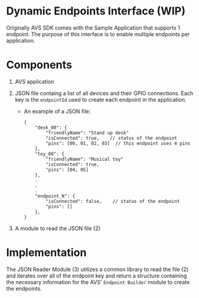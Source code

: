 # Dynamic Endpoints Interface (WIP)
Originally AVS SDK comes with the Sample Application that supports 1 endpoint. The purpose of this interface is to enable multiple endpoints per application.

# Components
1. AVS application
2. JSON file containg a list of all devices and their GPIO connections. Each key is the `endpointId` used to create each endpoint in the application.
    - An example of a JSON file:
    
        ```
        {
            "desk_00": {
                "friendlyName": "Stand up desk"
                "isConnected": true,    // status of the endpoint
                "pins": [00, 01, 02, 03]  // this endpoint uses 4 pins  
            },
            "toy_00": {
                "friendlyName": "Musical toy"
                "isConnected": true,  
                "pins": [04, 05]  
            },
            .
            .
            .
            "endpoint_N": {
                "isConnected": false,    // status of the endpoint
                "pins": [] 
            },
        }
        ```
        
3. A module to read the JSON file (2)

# Implementation
The JSON Reader Module (3) utilizes a common library to read the file (2) and iterates over all of the endpoint key and return a structure containing the necessary information for the AVS' `Endpoint Builder` module to create the endpoints.
